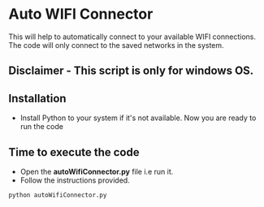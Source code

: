 # Auto WIFI Connector

This will help to automatically connect to your available WIFI connections.
The code will only connect to the saved networks in the system.

## Disclaimer - This script is only for windows OS.

## Installation

- Install Python to your system if it's not available.
Now you are ready to run the code

## Time to execute the code

- Open the **autoWifiConnector.py** file i.e run it.
- Follow the instructions provided.

```sh
python autoWifiConnector.py
```
